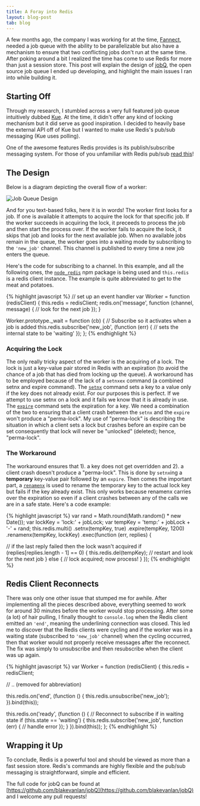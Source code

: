 ```yaml
---
title: A Foray into Redis
layout: blog-post
tab: blog
---
```


A few months ago, the company I was working for at the time, [Fannect](http://www.fannect.me), needed a job queue with the ability to be parallelizable but also have a mechanism to ensure that two conflicting jobs don't run at the same time. After poking around a bit I realized the time has come to use Redis for more than just a session store. This post will explain the design of [jobQ](https://github.com/blakevanlan/jobQ), the open source job queue I ended up developing, and highlight the main issues I ran into while building it.
<!-- end excerpt -->

## Starting Off

Through my research, I stumbled across a very full featured job queue intuitively dubbed [Kue](http://learnboost.github.io/kue/). At the time, it didn't offer any kind of locking mechanism but it did serve as good inspiration. I decided to heavily base the external API off of Kue but I wanted to make use Redis's pub/sub messaging (Kue uses polling).

One of the awesome features Redis provides is its publish/subscribe messaging system. For those of you unfamiliar with Redis pub/sub [read this](http://redis.io/topics/pubsub)! 

## The Design

Below is a diagram depicting the overall flow of a worker:

![Job Queue Design](/images/blog/redis/JobQueueDesign.png)

And for you text-based folks, here it is in words! The worker first looks for a job. If one is available it attempts to acquire the lock for that specific job. If the worker succeeds in acquiring the lock, it preceeds to process the job and then start the process over. If the worker fails to acquire the lock, it skips that job and looks for the next available job. When no available jobs remain in the queue, the worker goes into a waiting mode by subscribing to the <code><span class="s1">'new_job'</span></code> channel. This channel is published to every time a new job enters the queue.

Here's the code for subscribing to a channel. In this example, and all the following ones, the [<code>node_redis</code>](https://github.com/mranney/node_redis) npm package is being used and <code>this.redis</code> is a redis client instance. The example is quite abbreviated to get to the meat and potatoes.

{% highlight javascript %}
// set up an event handler
var Worker = function (redisClient) {
   this.redis = redisClient;
   redis.on('message', function (channel, message) {
      // look for the next job
   });
}

Worker.prototype._wait = function (cb) {
   // Subscribe so it activates when a job is added
   this.redis.subscribe('new_job', (function (err) {
      // sets the internal state to be 'waiting'
   });
};
{% endhighlight %}

### Acquiring the Lock

The only really tricky aspect of the worker is the acquiring of a lock. The lock is just a key-value pair stored in Redis with an expiration (to avoid the chance of a job that has died from locking up the queue). A workaround has to be employed because of the lack of a <code>setnxex</code> command (a combined setnx and expire command). The [<code>setnx</code>](http://redis.io/commands/setnx) command sets a key to a value only if the key does not already exist. For our purposes this is perfect. If we attempt to use setnx on a lock and it fails we know that it is already in use. The [<code>expire</code>](http://redis.io/commands/setex) command sets the expiration for a key. We need a combination of the two to ensuring that a client crash between the <code>setnx</code> and the <code>expire</code> won't produce a "perma-lock". My use of "perma-lock" is describing the situation in which a client sets a lock but crashes before an expire can be set  consequently that lock will never be "unlocked" (deleted); hence, "perma-lock".

### The Workaround

The workaround ensures that 1). a key does not get overridden and 2). a client crash doesn't produce a "perma-lock". This is done by <code>setnx</code>ing a __temporary__ key-value pair followed by an <code>expire</code>. Then comes the important part, a [<code>renamenx</code>](http://redis.io/commands/renamenx) is used to rename the temporary key to the actual lock key but fails if the key already exist. This only works because renamenx carries over the expiration so even if a client crashes between any of the calls we are in a safe state. Here's a code example:

{% highlight javascript %}
var rand = Math.round(Math.random() * new Date());
var lockKey = 'lock:' + jobLock;
var tempKey = 'temp:' + jobLock + '-' + rand;
this.redis.multi()
   .setnx(tempKey, true)
   .expire(tempKey, 1200)
   .renamenx(tempKey, lockKey)
   .exec(function (err, replies) {

   // if the last reply failed then the lock wasn't acquired
   if (replies[replies.length - 1] == 0) {
      this.redis.del(tempKey);
      // restart and look for the next job
   } else {
      // lock acquired; now process!
   }
});
{% endhighlight %}

## Redis Client Reconnects

There was only one other issue that stumped me for awhile. After implementing all the pieces described above, everything seemed to work for around 30 minutes before the worker would stop processing. After some (a lot) of hair pulling, I finally thought to <code>console.log</code> when the Redis client emitted an <code><span class="s1">'end'</span></code>, meaning the underlining connection was closed. This led me to discover that the Redis clients were cycling and if the worker was in a waiting state (subscribed to <code><span class="s1">'new_job'</span></code> channel) when the cycling occurred, then that worker would not properly receive messages after the reconnect. The fix was simply to unsubscribe and then resubscribe when the client was up again.

{% highlight javascript %}
var Worker = function (redisClient) {
   this.redis = redisClient;
   
   // .. (removed for abbreviation)
   
   this.redis.on('end', (function () {
      this.redis.unsubscribe('new_job');
   }).bind(this));

   this.redis.on('ready', (function () {
      // Reconnect to subscribe if in waiting state
      if (this.state == 'waiting') {
         this.redis.subscribe('new_job', function (err) {
            // handle error
         });
      }
   }).bind(this));
}; 
{% endhighlight %}

## Wrapping it Up

To conclude, Redis is a powerful tool and should be viewed as more than a fast session store. Redis's commands are highly flexible and the pub/sub messaging is straightforward, simple and efficient.

The full code for jobQ can be found at [https://github.com/blakevanlan/jobQ](https://github.com/blakevanlan/jobQ) and I welcome any pull requests!
